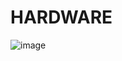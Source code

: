 # HARDWARE 
![image](https://user-images.githubusercontent.com/77101903/164890437-3866840f-0d2f-4b6a-b1ac-cffe29a4fb8c.png)

